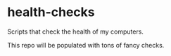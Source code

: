 # health-checks
Scripts that check the health of my computers.


This repo will be populated with tons of fancy checks.

